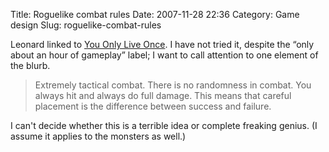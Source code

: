 Title: Roguelike combat rules
Date: 2007-11-28 22:36
Category: Game design
Slug: roguelike-combat-rules

Leonard linked to [You Only Live
Once](http://www.zincland.com/7drl/liveonce/). I have not tried it,
despite the “only about an hour of gameplay” label; I want to call
attention to one element of the blurb.

> Extremely tactical combat. There is no randomness in combat. You
> always hit and always do full damage. This means that careful
> placement is the difference between success and failure.

I can't decide whether this is a terrible idea or complete freaking
genius. (I assume it applies to the monsters as well.)

